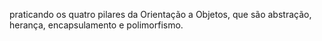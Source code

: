 praticando os quatro pilares da Orientação a Objetos, que são abstração, herança, encapsulamento e polimorfismo. 
